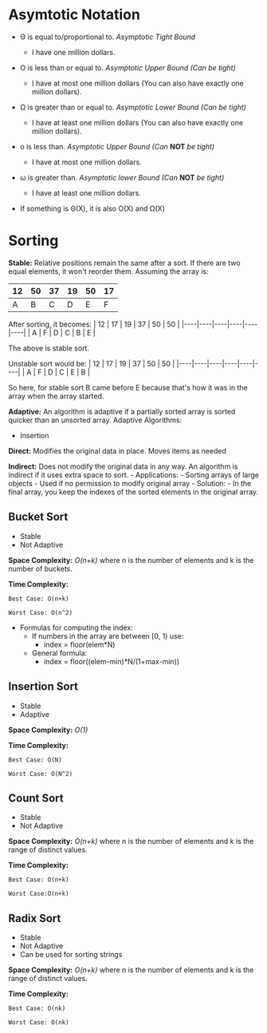 # Asymtotic Notation
- Θ is equal to/proportional to. *Asymptotic Tight Bound*
    -  I have one million dollars.
- O is less than or equal to. *Asymptotic Upper Bound (Can be tight)*
    -  I have at most one million dollars (You can also have exactly one million dollars). 
- Ω is greater than or equal to. *Asymptotic Lower Bound (Can be tight)*
    -  I have at least one million dollars (You can also have exactly one million dollars). 
- o is less than. *Asymptotic Upper Bound (Can* **NOT** *be tight)*
    -  I have at most one million dollars. 
- ω is greater than. *Asymptotic lower Bound (Can* **NOT** *be tight)*
    -  I have at least one million dollars. 


- If something is Θ(X), it is also O(X) and Ω(X)

# Sorting
**Stable:** Relative positions remain the same after a sort. If there are two equal elements, it won't reorder them. 
Assuming the array is:

| 12 | 50 | 37 | 19 | 50 | 17 |
|----|----|----|----|----|----|
| A  | B  | C  | D  | E  | F  |

After sorting, it becomes:
| 12 | 17 | 19 | 37 | 50 | 50 |
|----|----|----|----|----|----|
| A  | F  | D  | C  | B  | E  |

The above is stable sort. 

Unstable sort would be:
| 12 | 17 | 19 | 37 | 50 | 50 |
|----|----|----|----|----|----|
| A  | F  | D  | C  | E  | B  |

So here, for stable sort B came before E because that's how it was in the array when the array started.

**Adaptive:** An algorithm is adaptive if a partially sorted array is sorted quicker than an unsorted array. 
Adaptive Algorithms:
- Insertion

**Direct:** Modifies the original data in place. Moves items as needed

**Indirect:** Does not modify the original data in any way. An algorithm is indirect if it uses extra space to sort.
    - Applications: 
        - Sorting arrays of large objects
        - Used if no permission to modify original array
    - Solution: 
        - In the final array, you keep the indexes of the sorted elements in the original array.
  



## Bucket Sort
- Stable
- Not Adaptive


**Space Complexity:** *O(n+k)* where n is the number of elements and k is the number of buckets. 

**Time Complexity:**

    Best Case: O(n+k)

    Worst Case: O(n^2)


- Formulas for computing the index:
    - If numbers in the array are between [0, 1) use:
        - index = floor(elem*N)
    - General formula:
        - index = floor((elem-min)*N/(1+max-min))

## Insertion Sort
- Stable
- Adaptive


**Space Complexity:** *O(1)*

**Time Complexity:**

    Best Case: O(N)

    Worst Case: O(N^2)

## Count Sort
- Stable
- Not Adaptive


**Space Complexity:** *O(n+k)*  where n is the number of elements and k is the range of distinct values. 

**Time Complexity:**
    
    Best Case: O(n+k)
    
    Worst Case:O(n+k)

## Radix Sort
- Stable
- Not Adaptive
- Can be used for sorting strings


**Space Complexity:** *O(n+k)*  where n is the number of elements and k is the range of distinct values.

**Time Complexity:**
    
    Best Case: O(nk)
    
    Worst Case: O(nk)
